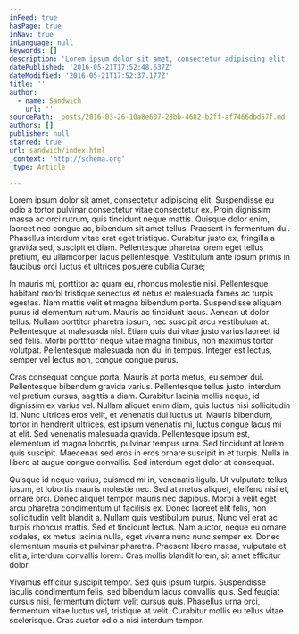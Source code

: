 ```yaml
---
inFeed: true
hasPage: true
inNav: true
inLanguage: null
keywords: []
description: 'Lorem ipsum dolor sit amet, consectetur adipiscing elit. Suspendisse eu odio a tortor pulvinar consectetur vitae consectetur ex. Proin dignissim massa ac orci rutrum, quis tincidunt neque mattis. Quisque dolor enim, laoreet nec congue ac, bibendum sit amet tellus. Praesent in fermentum dui. Phasellus interdum vitae erat eget tristique. Curabitur justo ex, fringilla a gravida sed, suscipit et diam. Pellentesque pharetra lorem eget tellus pretium, eu ullamcorper lacus pellentesque. Vestibulum ante ipsum primis in faucibus orci luctus et ultrices posuere cubilia Curae;'
datePublished: '2016-05-21T17:52:48.637Z'
dateModified: '2016-05-21T17:52:37.177Z'
title: ''
author:
  - name: Sandwich
    url: ''
sourcePath: _posts/2016-03-26-10a8e607-28bb-4682-b2ff-af7466dbd57f.md
authors: []
publisher: null
starred: true
url: sandwich/index.html
_context: 'http://schema.org'
_type: Article

---
```

Lorem ipsum dolor sit amet, consectetur adipiscing elit. Suspendisse eu odio a tortor pulvinar consectetur vitae consectetur ex. Proin dignissim massa ac orci rutrum, quis tincidunt neque mattis. Quisque dolor enim, laoreet nec congue ac, bibendum sit amet tellus. Praesent in fermentum dui. Phasellus interdum vitae erat eget tristique. Curabitur justo ex, fringilla a gravida sed, suscipit et diam. Pellentesque pharetra lorem eget tellus pretium, eu ullamcorper lacus pellentesque. Vestibulum ante ipsum primis in faucibus orci luctus et ultrices posuere cubilia Curae;

In mauris mi, porttitor ac quam eu, rhoncus molestie nisi. Pellentesque habitant morbi tristique senectus et netus et malesuada fames ac turpis egestas. Nam mattis velit et magna bibendum porta. Suspendisse aliquam purus id elementum rutrum. Mauris ac tincidunt lacus. Aenean ut dolor tellus. Nullam porttitor pharetra ipsum, nec suscipit arcu vestibulum at. Pellentesque at malesuada nisl. Etiam quis dui vitae justo varius laoreet id sed felis. Morbi porttitor neque vitae magna finibus, non maximus tortor volutpat. Pellentesque malesuada non dui in tempus. Integer est lectus, semper vel lectus non, congue congue purus.

Cras consequat congue porta. Mauris at porta metus, eu semper dui. Pellentesque bibendum gravida varius. Pellentesque tellus justo, interdum vel pretium cursus, sagittis a diam. Curabitur lacinia mollis neque, id dignissim ex varius vel. Nullam aliquet enim diam, quis luctus nisi sollicitudin id. Nunc ultrices eros velit, et venenatis dui luctus ut. Mauris bibendum, tortor in hendrerit ultrices, est ipsum venenatis mi, luctus congue lacus mi at elit. Sed venenatis malesuada gravida. Pellentesque ipsum est, elementum id magna lobortis, pulvinar tempus urna. Sed tincidunt at lorem quis suscipit. Maecenas sed eros in eros ornare suscipit in et turpis. Nulla in libero at augue congue convallis. Sed interdum eget dolor at consequat.

Quisque id neque varius, euismod mi in, venenatis ligula. Ut vulputate tellus ipsum, et lobortis mauris molestie nec. Sed at metus aliquet, eleifend nisi et, ornare orci. Donec aliquet tempor mauris nec dapibus. Morbi a velit eget arcu pharetra condimentum ut facilisis ex. Donec laoreet elit felis, non sollicitudin velit blandit a. Nullam quis vestibulum purus. Nunc vel erat ac turpis rhoncus mattis. Sed et tincidunt lectus. Nam auctor, neque eu ornare sodales, ex metus lacinia nulla, eget viverra nunc nunc semper ex. Donec elementum mauris et pulvinar pharetra. Praesent libero massa, vulputate et elit a, interdum convallis lorem. Cras mollis blandit lorem, sit amet efficitur dolor.

Vivamus efficitur suscipit tempor. Sed quis ipsum turpis. Suspendisse iaculis condimentum felis, sed bibendum lacus convallis quis. Sed feugiat cursus nisi, fermentum dictum velit cursus quis. Phasellus urna orci, fermentum vitae luctus vel, tristique at velit. Curabitur mollis eu tellus vitae scelerisque. Cras auctor odio a nisi interdum tempor.
